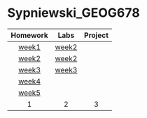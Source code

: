 # Sypniewski_GEOG678
| Homework | Labs      | Project   |
|:---------:|:---------:|:---------:|
|[week1](Homework/week1/README.md)|[week2](Labs/week2/README.md)|           |
|[week2](Homework/week2/README.md)|[week2](Labs/week3/README.md)|           |
|[week3](Homework/week3/README.md)|[week3](Labs/week3/README.md)|           |
|[week4](Homework/week4/README.md)|          |            |
|[week5](Homework/week5/README.md)|          |            |
| 1| 2| 3|

